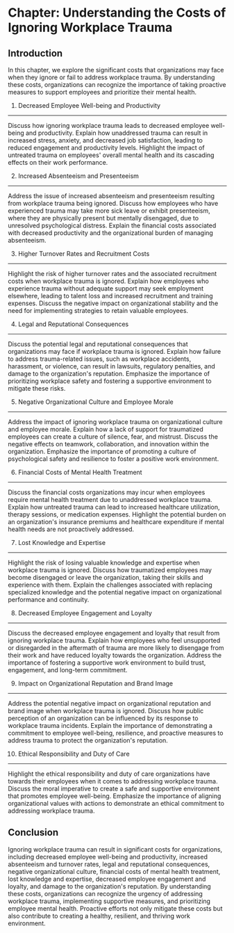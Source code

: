 Chapter: Understanding the Costs of Ignoring Workplace Trauma
=============================================================

Introduction
------------

In this chapter, we explore the significant costs that organizations may face when they ignore or fail to address workplace trauma. By understanding these costs, organizations can recognize the importance of taking proactive measures to support employees and prioritize their mental health.

1. Decreased Employee Well-being and Productivity
-------------------------------------------------

Discuss how ignoring workplace trauma leads to decreased employee well-being and productivity. Explain how unaddressed trauma can result in increased stress, anxiety, and decreased job satisfaction, leading to reduced engagement and productivity levels. Highlight the impact of untreated trauma on employees' overall mental health and its cascading effects on their work performance.

2. Increased Absenteeism and Presenteeism
-----------------------------------------

Address the issue of increased absenteeism and presenteeism resulting from workplace trauma being ignored. Discuss how employees who have experienced trauma may take more sick leave or exhibit presenteeism, where they are physically present but mentally disengaged, due to unresolved psychological distress. Explain the financial costs associated with decreased productivity and the organizational burden of managing absenteeism.

3. Higher Turnover Rates and Recruitment Costs
----------------------------------------------

Highlight the risk of higher turnover rates and the associated recruitment costs when workplace trauma is ignored. Explain how employees who experience trauma without adequate support may seek employment elsewhere, leading to talent loss and increased recruitment and training expenses. Discuss the negative impact on organizational stability and the need for implementing strategies to retain valuable employees.

4. Legal and Reputational Consequences
--------------------------------------

Discuss the potential legal and reputational consequences that organizations may face if workplace trauma is ignored. Explain how failure to address trauma-related issues, such as workplace accidents, harassment, or violence, can result in lawsuits, regulatory penalties, and damage to the organization's reputation. Emphasize the importance of prioritizing workplace safety and fostering a supportive environment to mitigate these risks.

5. Negative Organizational Culture and Employee Morale
------------------------------------------------------

Address the impact of ignoring workplace trauma on organizational culture and employee morale. Explain how a lack of support for traumatized employees can create a culture of silence, fear, and mistrust. Discuss the negative effects on teamwork, collaboration, and innovation within the organization. Emphasize the importance of promoting a culture of psychological safety and resilience to foster a positive work environment.

6. Financial Costs of Mental Health Treatment
---------------------------------------------

Discuss the financial costs organizations may incur when employees require mental health treatment due to unaddressed workplace trauma. Explain how untreated trauma can lead to increased healthcare utilization, therapy sessions, or medication expenses. Highlight the potential burden on an organization's insurance premiums and healthcare expenditure if mental health needs are not proactively addressed.

7. Lost Knowledge and Expertise
-------------------------------

Highlight the risk of losing valuable knowledge and expertise when workplace trauma is ignored. Discuss how traumatized employees may become disengaged or leave the organization, taking their skills and experience with them. Explain the challenges associated with replacing specialized knowledge and the potential negative impact on organizational performance and continuity.

8. Decreased Employee Engagement and Loyalty
--------------------------------------------

Discuss the decreased employee engagement and loyalty that result from ignoring workplace trauma. Explain how employees who feel unsupported or disregarded in the aftermath of trauma are more likely to disengage from their work and have reduced loyalty towards the organization. Address the importance of fostering a supportive work environment to build trust, engagement, and long-term commitment.

9. Impact on Organizational Reputation and Brand Image
------------------------------------------------------

Address the potential negative impact on organizational reputation and brand image when workplace trauma is ignored. Discuss how public perception of an organization can be influenced by its response to workplace trauma incidents. Explain the importance of demonstrating a commitment to employee well-being, resilience, and proactive measures to address trauma to protect the organization's reputation.

10. Ethical Responsibility and Duty of Care
-------------------------------------------

Highlight the ethical responsibility and duty of care organizations have towards their employees when it comes to addressing workplace trauma. Discuss the moral imperative to create a safe and supportive environment that promotes employee well-being. Emphasize the importance of aligning organizational values with actions to demonstrate an ethical commitment to addressing workplace trauma.

Conclusion
----------

Ignoring workplace trauma can result in significant costs for organizations, including decreased employee well-being and productivity, increased absenteeism and turnover rates, legal and reputational consequences, negative organizational culture, financial costs of mental health treatment, lost knowledge and expertise, decreased employee engagement and loyalty, and damage to the organization's reputation. By understanding these costs, organizations can recognize the urgency of addressing workplace trauma, implementing supportive measures, and prioritizing employee mental health. Proactive efforts not only mitigate these costs but also contribute to creating a healthy, resilient, and thriving work environment.
